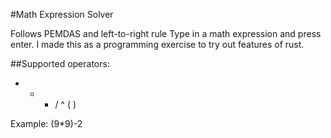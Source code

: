 #Math Expression Solver

Follows PEMDAS and left-to-right rule
Type in a math expression and press enter.
I made this as a programming exercise to try out features of rust.

##Supported operators: 
+ - * / ^ ( )

Example:
(9*9)-2